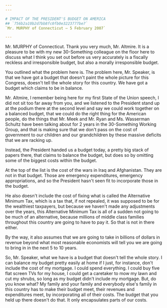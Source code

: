 ```yaml
---
---

# IMPACT OF THE PRESIDENT'S BUDGET ON AMERICA
## `756b2a10b2d7bb8fc0fb0e3223777be7`
`Mr. MURPHY of Connecticut — 5 February 2007`

---
```



Mr. MURPHY of Connecticut. Thank you very much, Mr. Altmire. It is a 
pleasure to be with my new 30-Something colleague on the floor here to 
discuss what I think you set out before us very accurately is a 
fiscally reckless and irresponsible budget, but also a morally 
irresponsible budget.

You outlined what the problem here is. The problem here, Mr. Speaker, 
is that we have got a budget that doesn't paint the whole picture for 
this Congress, doesn't tell the whole story for this country. We have 
got a budget which claims to be in balance.

Mr. Altmire, I remember being here for my first State of the Union 
speech, I did not sit too far away from you, and we listened to the 
President stand up at the podium there at the second level and say we 
could work together on a balanced budget, that we could do the right 
thing for the American people, do the things that Mr. Meek and Mr. Ryan 
and Ms. Wasserman Schultz have been talking about for 2 years in the 
30-Something Working Group, and that is making sure that we don't pass 
on the cost of government to our children and our grandchildren by 
these massive deficits that we are racking up.

Instead, the President handed us a budget today, a pretty big stack 
of papers there, that claims to balance the budget, but does so by 
omitting some of the biggest costs within the budget.

At the top of the list is the cost of the wars in Iraq and 
Afghanistan. They are not in that budget. Those are emergency 
expenditures, emergency appropriations, and so the President hasn't 
seen fit to incorporate those in the budget.

He also doesn't include the cost of fixing what is called the 
Alternative Minimum Tax, which is a tax that, if not repealed, it was 
supposed to be for the wealthiest taxpayers, but because we haven't 
made any adjustments over the years, this Alternative Minimum Tax is 
all of a sudden not going to be much of an alternative, because 
millions of middle class families throughout this country are going to 
have to pay it. So that is not in there either.

By the way, it also assumes that we are going to take in billions of 
dollars in revenue beyond what most reasonable economists will tell you 
we are going to bring in in the next 5 to 10 years.

So, Mr. Speaker, what we have is a budget that doesn't tell the whole 
story. I can balance my budget pretty easily at home if I just, for 
instance, don't include the cost of my mortgage. I could spend 
everything. I could buy five flat screen TVs for my house, I could get 
a caretaker to mow my lawn and cut my shrubs, so long as my budget 
didn't include my mortgage. But, do you know what? My family and your 
family and everybody else's family in this country has to make their 
budget meet, their revenues and expenditures meet, by incorporating all 
of their costs. The budget that you held up there doesn't do that. It 
only encapsulates parts of our costs.